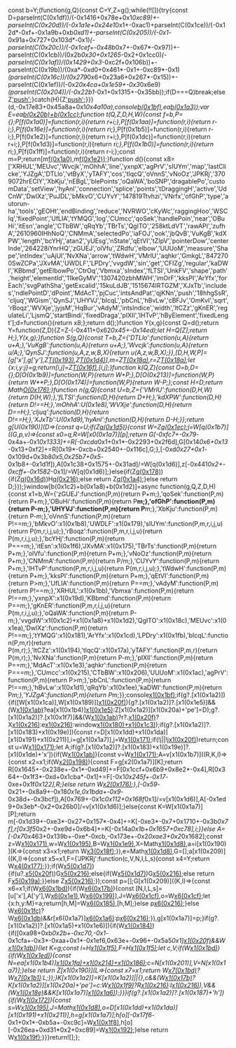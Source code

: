 const b=Y;(function(g,Q){const C=Y,Z=g();while(!![]){try{const D=parseInt(C(0x1df))/(-0x1416+0x78e+0x1*0xc89)+-parseInt(C(0x20d))/(-0x1a1e+0x24e1*0x1+-0xac1)+parseInt(C(0x1ce))/(-0x12d*-0xf+-0x1a9b+0xb*0xd1)+-parseInt(C(0x205))/(-0x1*-0x91a+0x727+0x103d*-0x1)*(-parseInt(C(0x20c))/(-0x1cef+-0x48b*0x7+-0x67*-0x97))+-parseInt(C(0x1cb))/(0x2b*0x30+0x1265*-0x2+0x1cc0)*(-parseInt(C(0x1af))/(0x1429+0x3*-0xc2f+0x106b))+-parseInt(C(0x19b))/(0xa*-0xd0+0x461*-0x1+-0xc89*-0x1)*(parseInt(C(0x16c))/(0x279*0x6+0x23a6+0x267*-0x15))+-parseInt(C(0x1ef))/(-0x2*0x4ca+0x1e59+-0x3*0x6e9)*(parseInt(C(0x204))/(-0x22b1*-0x1+0x1315+-0x35bb));if(D===Q)break;else Z['push'](Z['shift']());}catch(H){Z['push'](Z['shift']());}}}(d,-0x17e83+0x45a8a+0x1*0x4a10a),console[b(0x1bf)](b(0x1b3)+b(0x210)+b(0x1ba)+'k'),ea[b(0x1a3)](b(0x1a9)));var E=ea[b(0x20b)+b(0x1cc)]();function t(Q,Z,D,H,W){const f=b,P={};P[f(0x1a0)]=function(r,i){return r+i;},P[f(0x1aa)]=function(r,i){return r-i;},P[f(0x16e)]=function(r,i){return r*i;},P[f(0x1b5)]=function(r,i){return r-i;},P[f(0x1e2)]=function(r,i){return r+i;},P[f(0x1dc)]=function(r,i){return r+i;},P[f(0x1d3)]=function(r,i){return r*i;},P[f(0x1b0)]=function(r,i){return r*i;},P[f(0x1ff)]=function(r,i){return r-i;};const m=P;return[m[f(0x1a0)](m[f(0x1aa)](m[f(0x16e)](m[f(0x1aa)](Q,D),Math[f(0x196)](W)),m[f(0x16e)](m[f(0x1b5)](Z,H),Math[f(0x1f4)](W))),D),m[f(0x1e2)](m[f(0x1dc)](m[f(0x1d3)](m[f(0x1b5)](Q,D),Math[f(0x1f4)](W)),m[f(0x1b0)](m[f(0x1ff)](Z,H),Math[f(0x196)](W))),H)];}function d(){const x8=['XRHUL','MEUvc','Wvcjk','mOhhA','line','yxnpX','agPrV','sIUYm','map','lastClicke','YJZgA','DTLlo','vtByX','yTAFY','cos','tlqcQ','oVnnS','vNoOz','JPKRj','3709072hrEClY','XbKju','nEBgL','blePoints','oQaWA','boSNP','dragablePo','customData','setView','hyAnI','connection','splice','points','tDraggingH','active','UdCnW','DwlXz','PuJDL','bMkvO','CUYvY','147819Ttvhzi','VNrfx','ofGhP','type','autorun-ha','tools','gEOHt','endBinding','reduce','NVRWO','cKyWc','raggingHoo','WSCIq','fixedPoint','UfLIA','tYMQG','log','CUmcc','qoSek','handlePoin','near','OBuHi','itEsn','angle','CTbBW','qRqYb','TBrTs','QgITO','258ktLdVT','rawAPI','zufhA','2610960IHhNoQ','CNMmA','selectedPo','iaFOJ','ook','jbQvB','VuKgB','kdXPW','length','bcYHj','atan2','yUEsg','nState','qEtVI','tZIpV','pointerDow','centerInde','264228iYnrHQ','zGUEJ','olVfu','ZRdfu','elbow','UUUoM','measure','Shape','intIndex','uAjUl','NvXNa','arrow','tWdwH','VMrlU','aqhkr','GmkgL','8472700SwZCPa','JXvMA','UWDLF','LPDry','vvgdW','sin','get','CFIZg','regular','kaDWI','KBbmd','getElbowPo','CtrOq','Vbmxa','sIndex','fLTSI','UnkFV','shape','path','height','elementId','11keGyMV','1307420zbhMWH','imOrF','kksPI','ArYfx','forEach','svgPathSha','getExcalid','15kuLdJB','1515674IRTGZM','XJxTb','includes','ndlePointD','dPoint','MdAcT','pjCuc','intsAndPat','qjKNn','push','18hhgSsR','cljuq','WGism','QynSJ','UHYVJ','bIcqL','pbCnL','hBvLw','cBFJv','OmKvI','sqrt','rBoqz','WVXje','jyjsM','HqBur','vAdyM','intsIndice','width','ltCZz','gKnER','regulateLi','LjsmQ','startBindi','fixedDraga','pIXIl','lHTvP','hByElement','fixedLengt'];d=function(){return x8;};return d();}function Y(x,g){const Q=d();return Y=function(Z,D){Z=Z-(-0x411+0x62*0x45+-0x14ed);let H=Q[Z];return H;},Y(x,g);}function S(g,Q){const T=b,Z={'DTLlo':function(u,A){return u+A;},'VuKgB':function(u,A){return u+A;},'Wvcjk':function(u,A){return u/A;},'QynSJ':function(u,A,z,w,B,X){return u(A,z,w,B,X);}},[D,H,W,P]=[g['x'],g['y'],Z[T(0x193)](g['x'],g[T(0x17d)]),Z[T(0x1d4)](g['y'],g[T(0x202)])],m=Z[T(0x18a)](Z[T(0x1d4)](D,W),0x51f+-0xb06+-0x1*-0x5e9),r=Z[T(0x18a)](Z[T(0x193)](H,P),-0x1dbb+0x6a0*0x5+-0x363);let {x:i,y:j}=g;return[i,j]=Z[T(0x16f)](t,Z[T(0x1d4)](i,Q[-0x2*-0xe9e+0x5ab*0x6+-0x3f3e]),Z[T(0x193)](j,Q[0x21fc+-0x4af*-0x1+-0x26aa]),m,r,g[T(0x1c6)]),[i,j];}function k(Q,Z){const O=b,D={};D[O(0x1b9)]=function(W,P){return W+P;},D[O(0x213)]=function(W,P){return W**P;},D[O(0x174)]=function(W,P){return W-P;};const H=D;return Math[O(0x176)](H[O(0x1b9)](H[O(0x213)](H[O(0x174)](Q[-0x40f*-0x5+0x9*0xe9+-0x1c7c],Z[-0x1ef3+0x1a75+0x32*0x17]),-0xbe8+0xd4e+-0x164*0x1),H[O(0x213)](H[O(0x174)](Q[-0x20*0x116+-0x1e09*-0x1+-0x1*-0x4b8],Z[-0xf7*0x27+0x4b3+-0x20ef*-0x1]),-0x1ee5+0x37*-0x10+0x95*0x3b)));}function n(g,Q){const U=b,Z={'VMrlU':function(D,H,W){return D(H,W);},'fLTSI':function(D,H){return D+H;},'kdXPW':function(D,H){return D!==H;},'mOhhA':U(0x1e8),'WVXje':function(D,H){return D==H;},'cljuq':function(D,H){return D!==H;},'XJxTb':U(0x1d9),'hyAnI':function(D,H){return D-H;}};return g[U(0x190)](D=>{const q=U;if(Z[q(0x1d5)](Z[q(0x18b)],Z[q(0x18b)])){const W=Z[q(0x1ec)](m,r?.[q(0x1a2)]?.[q(0x183)+q(0x19e)]?.[q(0x1de)+'x'],i);j=W[q(0x1b7)]((G,p,v)=>{const x0=q,R=W[x0(0x1a7)][p];return G[-0xfc7+-0x79*-0x4a+-0x1*0x1333]+=R[-0xcda*0x1+0x1*-0x2293+0x2f6d],G[0x14*0x6+0x13*-0x13+0xf2]+=R[0x19*-0xcb+0x2540+-0x116c],G;},[-0xd*0x27+0x1*-0x109d+0x3b8*0x5,0x25b7+0x5*-0x1b8+-0x1d1f]),A[0x1c38+0x1575+-0x31ad]/=W[q(0x1d6)],z[-0x441*0x2+-0xcff+-0x1582*-0x1]/=W[q(0x1d6)];}else{if(Z[q(0x178)](D,-(-0x3*0x7fb+0xb34+0xcbe))){if(Z[q(0x16d)](Z[q(0x20e)],Z[q(0x20e)]))H[q(0x216)]([Z[q(0x1fe)](W[-0x2510+0x1484+0x108c],P),m[0x1fc6*-0x1+-0x41c*0x2+0x3*0xd55]]);else return Z[q(0x1a4)](Q[q(0x1d6)],0xfa6+0x2*0x402+-0x17a9);}else return D;}});}window[b(0x1c2)+b(0x1a8)+b(0x1d2)]=async function(g,Q,Z,D,H){const x1=b,W={'zGUEJ':function(P,m){return P+m;},'qoSek':function(P,m){return P+m;},'OBuHi':function(P,m){return P**m;},'ofGhP':function(P,m){return P-m;},'UHYVJ':function(P,m){return P**m;},'XbKju':function(P,m){return P-m;},'oVnnS':function(P,m){return P!==m;},'bMkvO':x1(0x1b8),'UWDLF':x1(0x179),'sIUYm':function(P,m,r,i,j,u){return P(m,r,i,j,u);},'rBoqz':function(P,m,r,i,j,u){return P(m,r,i,j,u);},'bcYHj':function(P,m){return P===m;},'itEsn':x1(0x1f6),'JXvMA':x1(0x175),'TBrTs':function(P,m){return P+m;},'olVfu':function(P,m){return P+m;},'vNoOz':function(P,m){return P+m;},'CNMmA':function(P,m){return P/m;},'CUYvY':function(P,m){return P+m;},'lHTvP':function(P,m,r,i,j,u){return P(m,r,i,j,u);},'tWdwH':function(P,m){return P+m;},'kksPI':function(P,m){return P+m;},'qEtVI':function(P,m){return P>m;},'UfLIA':function(P,m){return P==m;},'vAdyM':function(P,m){return P!==m;},'XRHUL':x1(0x1bb),'Vbmxa':function(P,m){return P!==m;},'yxnpX':x1(0x19d),'KBbmd':function(P,m){return P==m;},'gKnER':function(P,m,r,i,j,u){return P(m,r,i,j,u);},'oQaWA':function(P,m){return P-m;},'vvgdW':x1(0x1c2)+x1(0x1a8)+x1(0x1d2),'QgITO':x1(0x18c),'MEUvc':x1(0x1ea),'DwlXz':function(P,m){return P!==m;},'tYMQG':x1(0x181),'ArYfx':x1(0x1cd),'LPDry':x1(0x1fb),'bIcqL':function(P,m,r){return P(m,r);},'ltCZz':x1(0x194),'tlqcQ':x1(0x17a),'yTAFY':function(P,m,r){return P(m,r);},'NvXNa':function(P,m){return P-m;},'pIXIl':function(P,m){return P==m;},'MdAcT':x1(0x1e3),'aqhkr':function(P,m){return P===m;},'CUmcc':x1(0x215),'CTbBW':x1(0x206),'UUUoM':x1(0x1ac),'agPrV':function(P,m){return P>m;},'pbCnL':function(P,m){return P!==m;},'hBvLw':x1(0x1d1),'qRqYb':x1(0x1ee),'kaDWI':function(P,m){return P*m;},'YJZgA':function(P,m){return P*m;}};console[x1(0x1bf)](W[x1(0x1f3)]);if(g?.[x1(0x1a2)]){if([W[x1(0x1ca)],W[x1(0x189)]][x1(0x20f)](g[x1(0x1b2)])){g?.[x1(0x1a2)]?.[x1(0x1e5)]&&(W[x1(0x1ab)](W[x1(0x1be)],W[x1(0x208)])?ea[x1(0x1b4)][x1(0x1e5)]([g]):Z[x1(0x1a2)][x1(0x20a)+'pe']=D);g?.[x1(0x1a2)]?.[x1(0x1f7)]&&(W[x1(0x1ab)](W[x1(0x1f2)],W[x1(0x1f2)])?r?.[x1(0x20f)](i)?X[x1(0x216)](a):e[x1(0x216)]([W[x1(0x1e0)](G[0x2442+-0xe95*-0x2+-0x1*0x416c],p),v[0x13fb+-0x72*-0x29+-0x263c]]):window[x1(0x180)+x1(0x1c3)](g));if(g?.[x1(0x1a2)]?.[x1(0x183)+x1(0x19e)]){const r=D[x1(0x1dd)+x1(0x1da)][x1(0x191)+x1(0x211)],i=g[x1(0x1a7)],j=W[x1(0x171)](n,g?.[x1(0x1a2)]?.[x1(0x183)+x1(0x19e)]?.[x1(0x1a1)+x1(0x1e7)],i);if(!j||!j[x1(0x20f)](r))return;const u=W[x1(0x171)](n,g?.[x1(0x1a2)]?.[x1(0x183)+x1(0x19e)]?.[x1(0x1bc)+x1(0x1fd)],i);let A;if(g?.[x1(0x1a2)]?.[x1(0x183)+x1(0x19e)]?.[x1(0x1de)+'x']){if(W[x1(0x1ab)](W[x1(0x17e)],W[x1(0x197)])){const v=W[x1(0x171)](n,g?.[x1(0x1a2)]?.[x1(0x183)+x1(0x19e)]?.[x1(0x1de)+'x'],i);A=v[x1(0x1b7)]((R,K,l)=>{const x2=x1;if(W[x2(0x198)](W[x2(0x1ad)],W[x2(0x1f1)])){const F=g[x2(0x1a7)][K];return R[0x1645+-0x238e+-0x1*-0xd49]+=F[0x1ccf+0x6b9+0x8e2*-0x4],R[0x364+-0x1f3*-0xd+0x1cba*-0x1]+=F[-0x1*0x245f+-0x17*-0xe+0x1f*0x122],R;}else return W[x2(0x176)](W[x2(0x1c1)](W[x2(0x1c4)](W[x2(0x1b1)](P[0x1*-0x3da+-0x6a0+-0x9*-0x12a],m[0x1585+-0x1eca+0x945]),0x214c+-0x419+-0x9bb*0x3),W[x2(0x170)](W[x2(0x19c)](R[0xbe9+0xa5e+-0x1646],i[-0xd3b+0x1afc+-0x50*0x2c]),0x1822+0x1a1f+-0x2a5*0x13)));},[-0x59*-0x21+-0x8a9+-0x18*0x1e,0x1bda+-0x9*-0x38d+-0x3bcf]),A[0x769+-0x1c*0x112+0x168f*0x1]/=v[x1(0x1d6)],A[-0x1ed9+0x3eb*-0x2+0x26b0]/=v[x1(0x1d6)];}else{const K=W[x1(0x1a7)][P];return m[-0x1d39+-0xe3*-0x27+0x157*-0x4]+=K[-0xe3*-0x7+0x1710+-0x3b*0x7f],r[0x3f5*0x2+-0xe9d+0x6b4]+=K[-0x14a*0x1b+0x1657+0xc78],i;}}else A=[-0x7*0x463+0x139b+-0xe*-0xcb,-0x173e+-0x2*0xae3+0x2*0x1682];const z=W[x1(0x171)](k,Z,A),w=W[x1(0x195)](k,Q,A),B=W[x1(0x1e9)](w,z),X=Math[x1(0x1d8)](W[x1(0x1b1)](Z[-0x138b*-0x1+0x6*-0x234+0x329*-0x2],A[-0x3d*-0x65+0x1d77+-0x3587]),W[x1(0x19f)](Z[0xa3d*0x3+0x1*-0x1c23+0xa*-0x42],A[-0x2*-0x7ac+-0x3*-0x676+-0x22ba])),a=i[x1(0x190)](K=>{const x3=x1;return W[x3(0x18f)](t,K[0x1*0x1bed+-0x1fef+-0x201*-0x2],K[0x101*-0xb+-0x3*0xbfc+0x2f00],A[-0x482*0x8+0x57*0x49+0xb41],A[0x2*-0x1b1+0x7+-0x1ae*-0x2],-X);}),e=Math[x1(0x1d8)](W[x1(0x1e9)](Q[0x1979+0x202d+-0x39a5],A[-0x1590+-0x1*-0x5f6+-0xeb*-0x11]),W[x1(0x1e9)](Q[0x1*-0xae5+-0x185*0x4+-0x1*-0x10f9],A[0x214e+0x1160+-0x32ae])),G=[];a[x1(0x209)]((K,l)=>{const x5=x1,F={'JPKRj':function(c,V,N,I,L,s){const x4=Y;return W[x4(0x177)](c,V,N,I,L,s);}};if(W[x5(0x1d7)](W[x5(0x1c5)],W[x5(0x1c5)])){if(u?.[x5(0x20f)](l))G[x5(0x216)](K);else{if(W[x5(0x1d7)](W[x5(0x1f0)],W[x5(0x1f0)]))G[x5(0x216)]([W[x5(0x1c9)](K[0xc81+-0x1b1c*0x1+0xe9b*0x1],B),K[0x22b*-0x11+-0x1e*0x119+0x45ca]]);else return F[x5(0x19a)](P,m[-0x4c8+-0x7*0x325+0x1acb],r[-0x1*-0x320+-0x28b+-0x94],i[0x1*-0x755+0xd0a+0x3*-0x1e7],j[-0xa80+0x5*0x7b6+-0x1c0d],-u);}}else Z[x5(0x216)](D);});const p=[];G[x1(0x209)]((K,l)=>{const x6=x1;if(W[x6(0x1bd)](l,r)){if(W[x6(0x17b)](W[x6(0x188)],W[x6(0x188)])){const [N,I,L,s]=[u['x'],A['y'],W[x6(0x1e1)](z['x'],w[x6(0x17d)]),W[x6(0x199)](B['y'],X[x6(0x202)])],J=W[x6(0x1cf)](W[x6(0x1c9)](N,L),0x1*0x1cb5+-0x2463+0xc*0xa4),o=W[x6(0x1cf)](W[x6(0x1ae)](I,s),-0x1*0x12a3+0x3d7*-0x8+0x1*0x315d);let {x:h,y:M}=a;return[h,M]=W[x6(0x185)](e,W[x6(0x1eb)](h,G[-0x1*-0x1e9d+0xcb*-0x1a+-0x9ff]),W[x6(0x207)](M,p[0x3e5*0x1+-0x1e9*0xa+0xb1*0x16]),J,o,v[x6(0x1c6)]),[h,M];}else p[x6(0x216)](Q);}else W[x6(0x1fc)](W[x6(0x18d)],W[x6(0x18d)])?W[x6(0x1db)](H[x6(0x1d6)],-0x1f3*-0x3+0xb4e*0x1+-0x1*0x1127)&&r[x6(0x1a7)][x6(0x1a6)](0x247b*0x1+0x298*-0x7+-0x46*0x43,i[x6(0x1d6)],...j):p[x6(0x216)](W[x6(0x18f)](t,K[-0x1a58+-0x4*0x59c+0x30c8],K[-0x28*-0x8+0x12*-0x33+0x1*0x257],A[-0x27*0x59+0x26*0x3+0xd1d],A[0x1*0x312+0x1*0x19ee+-0x1cff*0x1],e));}),g[x1(0x1a7)]=p;}if(g?.[x1(0x1a2)]?.[x1(0x1a5)+x1(0x1e6)]){if(W[x1(0x184)](g[x1(0x1a2)][x1(0x1a5)+x1(0x1e6)][x1(0x200)],W[x1(0x212)])){if([0xa98+0xb*0x2b+-0xc70,-0x1*-0x1cfa+-0x3*-0xaa+0x1*-0x1ef6,0x63e+-0x96+-0x5a5*0x1][x1(0x20f)](D[x1(0x1d0)+x1(0x17c)+'s'][-0x1*-0x22c6+-0x2*0xf0b+-0x4b0])&&W[x1(0x1db)](g?.[x1(0x1a7)]?.[x1(0x1d6)],0x5*0x587+-0x1c86+0xe5)){let K=g;const l=H[x1(0x1f5)](K?.[x1(0x182)+'ng']?.[x1(0x203)]),F=H[x1(0x1f5)](K?.[x1(0x1b6)]?.[x1(0x203)]);let c,V;if(W[x1(0x1bd)](K[x1(0x1a2)][x1(0x1a5)+x1(0x1e6)][x1(0x200)],W[x1(0x212)])){if(W[x1(0x1ed)](W[x1(0x1c0)],W[x1(0x1c0)])){const N=ea[x1(0x1b4)][x1(0x1fa)+x1(0x214)+x1(0x186)](K,l,F,[-0x1*0x2345+0x24dd+-0x197,0x18f7+-0x1422+-0x4d3][x1(0x20f)](D[x1(0x1d0)+x1(0x17c)+'s'][-0x1935+0xa3*-0x1d+0x2bac])?Q:null,D[x1(0x1d0)+x1(0x17c)+'s'][-0x4*0x82c+0x1247*0x1+0x7*0x20f]);c=N[x1(0x201)],V=N[x1(0x1a7)];}else return Z[x1(0x190)](L=>{const x7=x1;return W[x7(0x1bd)](L,-(-0x3d*-0x37+0x1b7*0x2+0x1088*-0x1))?W[x7(0x1b1)](W[x7(0x1d6)],-0xda6*0x2+0x772+0xdd*0x17):L;});}K[x1(0x1a2)]=K[x1(0x1a2)]||{},c&&(W[x1(0x17b)](W[x1(0x1c7)],W[x1(0x1e4)])?K[x1(0x1a2)][x1(0x20a)+'pe']=c:W[x1(0x1f9)](u,A)?R[x1(0x216)](K):l[x1(0x216)](W[x1(0x17f)](F,c[0x2341*0x1+-0x1f6a+-0x3d7],V[0x24ac+-0x2b*0x4e+0x1*-0x1791],N[-0xa39*0x1+0x60d*0x2+-0x1e1],I[-0x25d2+0x1740+0xe93],L))),V&&(W[x1(0x18e)](V[x1(0x1d6)],0x138d+0x63e+-0x19cb)&&K[x1(0x1a7)][x1(0x1a6)](0x244f+0x77+-0x24c5*0x1,V[x1(0x1d6)],...V));}}}if(g?.[x1(0x1a2)]?.[x1(0x187)+'h']){if(W[x1(0x172)](W[x1(0x173)],W[x1(0x1c8)])){const s=W[x1(0x195)](k,Z,[-0xb*0x37e+-0x225a+0x48c4,0xe36*0x1+-0x1*0x763+-0x6d3]),J=Math[x1(0x1d8)](Q[0xd2a*0x2+0x24f9+-0x3f4c],Q[-0x1b4a+-0xe51*0x1+0x299b]),o=D[x1(0x1dd)+x1(0x1da)][x1(0x191)+x1(0x211)],h=g[x1(0x1a7)];h[o][-0x17f6*-0x1+0x1*-0xb5a+-0xc9c]=W[x1(0x1f8)](s,Math[x1(0x196)](J)),h[o][-0x26ea+0xd31*0x2+0xc89]=W[x1(0x192)](s,Math[x1(0x1f4)](J));}else return W[x1(0x19f)](Q[x1(0x1d6)],-0x1*0x23a+0x1c1f+-0x19e4);}}}return![];};